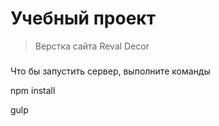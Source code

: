 # Учебный проект

> Верстка сайта Reval Decor

#####

Что бы запустить сервер, выполните команды 

npm install

gulp
